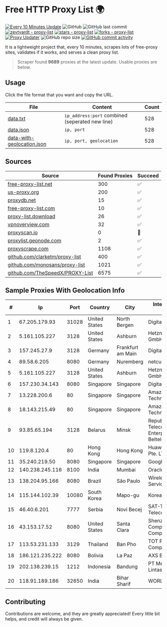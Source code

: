 
# Free HTTP Proxy List 🌍

[![Every 10 Minutes Update](https://github.com/mertguvencli/http-proxy-list/actions/workflows/main.yml/badge.svg?branch=main)](https://github.com/mertguvencli/http-proxy-list/actions/workflows/main.yml)
![GitHub](https://img.shields.io/github/license/mertguvencli/http-proxy-list)
![GitHub last commit](https://img.shields.io/github/last-commit/mertguvencli/http-proxy-list)
[![zevtyardt - proxy-list](https://img.shields.io/static/v1?label=zevtyardt&message=proxy-list&color=blue&logo=github)](https://github.com/zevtyardt/proxy-list "Go to GitHub repo")
[![stars - proxy-list](https://img.shields.io/github/stars/zevtyardt/proxy-list?style=social)](https://github.com/zevtyardt/proxy-list)
[![forks - proxy-list](https://img.shields.io/github/forks/zevtyardt/proxy-list?style=social)](https://github.com/zevtyardt/proxy-list)
[![Proxy Updater](https://github.com/zevtyardt/proxy-list/workflows/Proxy%20Updater/badge.svg)](https://github.com/zevtyardt/proxy-list/actions?query=workflow:"Proxy+Updater")
![GitHub repo size](https://img.shields.io/github/repo-size/zevtyardt/proxy-list)
[![GitHub commit activity](https://img.shields.io/github/commit-activity/m/zevtyardt/proxy-list?logo=commits)](https://github.com/zevtyardt/proxy-list/commits/main)

It is a lightweight project that, every 10 minutes, scrapes lots of free-proxy sites, validates if it works, and serves a clean proxy list.

> Scraper found **9689** proxies at the latest update. Usable proxies are below.

## Usage

Click the file format that you want and copy the URL.

|File|Content|Count|
|----|-------|-----|
|[data.txt](https://raw.githubusercontent.com/mertguvencli/http-proxy-list/main/proxy-list/data.txt)|`ip_address:port` combined (seperated new line)|528|
|[data.json](https://raw.githubusercontent.com/mertguvencli/http-proxy-list/main/proxy-list/data.json)|`ip, port`|528|
|[data-with-geolocation.json](https://raw.githubusercontent.com/mertguvencli/http-proxy-list/main/proxy-list/data-with-geolocation.json)|`ip, port, geolocation`|528|

## Sources

|Source|Found Proxies|Succeed|
|------|-------------|-------|
|[free-proxy-list.net](https://free-proxy-list.net)|300|✅|
|[us-proxy.org](https://www.us-proxy.org)|200|✅|
|[proxydb.net](http://proxydb.net)|15|✅|
|[free-proxy-list.com](https://free-proxy-list.com/?page=&port=&type%5B%5D=http&type%5B%5D=https&up_time=0&search=Search)|10|✅|
|[proxy-list.download](https://www.proxy-list.download/HTTP)|26|✅|
|[vpnoverview.com](https://vpnoverview.com/privacy/anonymous-browsing/free-proxy-servers)|32|✅|
|[proxyscan.io](https://www.proxyscan.io)|0|🚫|
|[proxylist.geonode.com](https://proxylist.geonode.com/api/proxy-list?limit=300&page=1&sort_by=lastChecked&sort_type=desc&protocols=http,https)|2|✅|
|[proxyscrape.com](https://api.proxyscrape.com/v2/?request=displayproxies&protocol=http&timeout=10000&country=all&ssl=all&anonymity=all)|1108|✅|
|[github.com/clarketm/proxy-list](https://raw.githubusercontent.com/clarketm/proxy-list/master/proxy-list-raw.txt)|400|✅|
|[github.com/monosans/proxy-list](https://raw.githubusercontent.com/monosans/proxy-list/main/proxies/http.txt)|1021|✅|
|[github.com/TheSpeedX/PROXY-List](https://raw.githubusercontent.com/TheSpeedX/PROXY-List/master/http.txt)|6575|✅|


## Sample Proxies With Geolocation Info

|#|Ip|Port|Country|City|Internet Service Provider|
|-|--|----|-------|----|-------------------------|
|1|67.205.179.93|31028|United States|North Bergen|DigitalOcean, LLC|
|2|5.161.105.227|3128|United States|Ashburn|Hetzner Online GmbH|
|3|157.245.27.9|3128|Germany|Frankfurt am Main|DigitalOcean, LLC|
|4|89.58.6.205|8080|Germany|Nuremberg|netcup GmbH|
|5|5.161.105.227|3128|United States|Ashburn|Hetzner Online GmbH|
|6|157.230.34.143|8080|Singapore|Singapore|DigitalOcean, LLC|
|7|13.228.200.6|80|Singapore|Singapore|Amazon Technologies Inc.|
|8|18.143.215.49|80|Singapore|Singapore|Amazon Technologies Inc.|
|9|93.85.65.194|3128|Belarus|Minsk|Republican Unitary Telecommunication Enterprise Beltelecom|
|10|119.8.120.4|80|Hong Kong|Hong Kong|Huawei International Pte. LTD|
|11|35.240.219.50|8080|Singapore|Singapore|Google LLC|
|12|140.238.245.116|8100|India|Mumbai|Oracle Corporation|
|13|138.204.95.166|8080|Brazil|São Paulo|Wireless Comm Services LTDA|
|14|115.144.102.39|10080|South Korea|Mapo-gu|Korea Telecom|
|15|46.40.6.201|7777|Serbia|Novi Becej|SAT-TRAKT Telecommunications|
|16|43.153.17.52|8080|United States|Santa Clara|Shenzhen Tencent Computer Systems Company Limited|
|17|113.53.231.133|3129|Thailand|Ban Pho|TOT Public Company Limited|
|18|186.121.235.222|8080|Bolivia|La Paz|AXS Bolivia S. A.|
|19|202.138.239.15|1212|Indonesia|Bandung|PT Melvar Lintasnusa|
|20|118.91.189.186|32650|India|Bihar Sharif|WORLDPHONE|



## Contributing

Contributions are welcome, and they are greatly appreciated! Every
little bit helps, and credit will always be given.

